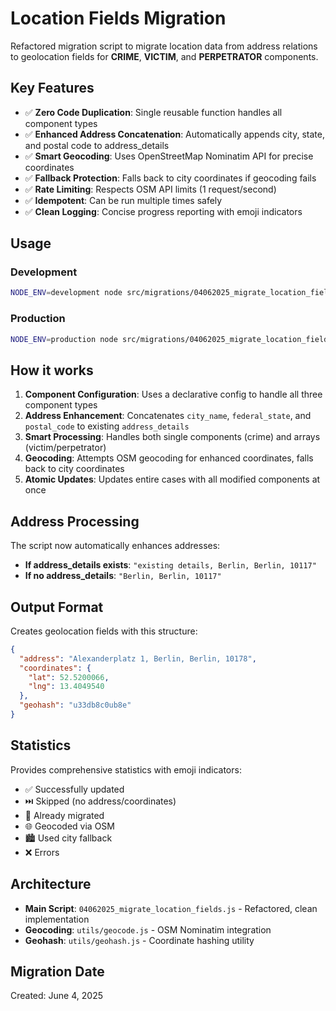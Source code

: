 # Location Fields Migration

Refactored migration script to migrate location data from address relations to geolocation fields for **CRIME**, **VICTIM**, and **PERPETRATOR** components.

## Key Features

- ✅ **Zero Code Duplication**: Single reusable function handles all component types
- ✅ **Enhanced Address Concatenation**: Automatically appends city, state, and postal code to address_details
- ✅ **Smart Geocoding**: Uses OpenStreetMap Nominatim API for precise coordinates  
- ✅ **Fallback Protection**: Falls back to city coordinates if geocoding fails
- ✅ **Rate Limiting**: Respects OSM API limits (1 request/second)
- ✅ **Idempotent**: Can be run multiple times safely
- ✅ **Clean Logging**: Concise progress reporting with emoji indicators

## Usage

### Development
```bash
NODE_ENV=development node src/migrations/04062025_migrate_location_fields/04062025_migrate_location_fields.js
```

### Production  
```bash
NODE_ENV=production node src/migrations/04062025_migrate_location_fields/04062025_migrate_location_fields.js
```

## How it works

1. **Component Configuration**: Uses a declarative config to handle all three component types
2. **Address Enhancement**: Concatenates `city_name`, `federal_state`, and `postal_code` to existing `address_details`
3. **Smart Processing**: Handles both single components (crime) and arrays (victim/perpetrator)
4. **Geocoding**: Attempts OSM geocoding for enhanced coordinates, falls back to city coordinates
5. **Atomic Updates**: Updates entire cases with all modified components at once

## Address Processing

The script now automatically enhances addresses:
- **If address_details exists**: `"existing details, Berlin, Berlin, 10117"`
- **If no address_details**: `"Berlin, Berlin, 10117"`

## Output Format

Creates geolocation fields with this structure:
```json
{
  "address": "Alexanderplatz 1, Berlin, Berlin, 10178",
  "coordinates": {
    "lat": 52.5200066,
    "lng": 13.4049540
  },
  "geohash": "u33db8c0ub8e"
}
```

## Statistics

Provides comprehensive statistics with emoji indicators:
- ✅ Successfully updated
- ⏭️ Skipped (no address/coordinates)  
- 📍 Already migrated
- 🌐 Geocoded via OSM
- 🏙️ Used city fallback
- ❌ Errors

## Architecture

- **Main Script**: `04062025_migrate_location_fields.js` - Refactored, clean implementation
- **Geocoding**: `utils/geocode.js` - OSM Nominatim integration
- **Geohash**: `utils/geohash.js` - Coordinate hashing utility

## Migration Date

Created: June 4, 2025 